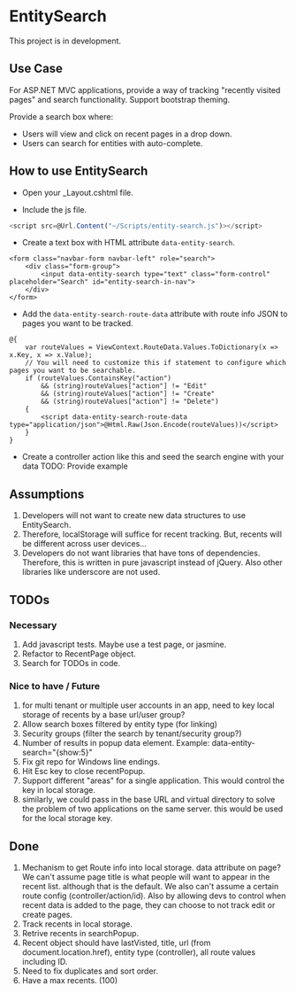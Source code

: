 # EntitySearch

This project is in development. 

## Use Case


For ASP.NET MVC applications, provide a way of tracking "recently visited pages" and search functionality.  Support bootstrap theming.

Provide a search box where:
* Users will view and click on recent pages in a drop down.
* Users can search for entities with auto-complete.

## How to use EntitySearch

* Open your _Layout.cshtml file.

* Include the js file.

```javascript
<script src=@Url.Content("~/Scripts/entity-search.js")></script>
```

* Create a text box with HTML attribute `data-entity-search`.

```cshtml
<form class="navbar-form navbar-left" role="search">
    <div class="form-group">
        <input data-entity-search type="text" class="form-control" placeholder="Search" id="entity-search-in-nav">
    </div>
</form>
```

* Add the `data-entity-search-route-data` attribute with route info JSON to pages you want to be tracked.

```cshtml
@{
    var routeValues = ViewContext.RouteData.Values.ToDictionary(x => x.Key, x => x.Value);
    // You will need to customize this if statement to configure which pages you want to be searchable.
    if (routeValues.ContainsKey("action")
        && (string)routeValues["action"] != "Edit"
        && (string)routeValues["action"] != "Create"
        && (string)routeValues["action"] != "Delete")
    {
        <script data-entity-search-route-data type="application/json">@Html.Raw(Json.Encode(routeValues))</script>
    }
}
```

* Create a controller action like this and seed the search engine with your data
	TODO: Provide example

## Assumptions
1. Developers will not want to create new data structures to use EntitySearch. 
1. Therefore, localStorage will suffice for recent tracking. But, recents will be different across user devices...
1. Developers do not want libraries that have tons of dependencies.  Therefore, this is written in pure javascript instead of jQuery.  Also other libraries like underscore are not used.

## TODOs
### Necessary
1. Add javascript tests.  Maybe use a test page, or jasmine.
1. Refactor to RecentPage object.
1. Search for TODOs in code.

### Nice to have / Future
1. for multi tenant or multiple user accounts in an app, need to key local storage of recents by a base url/user group?
1. Allow search boxes filtered by entity type (for linking)
1. Security groups (filter the search by tenant/security group?)
1. Number of results in popup data element.  Example: data-entity-search="{show:5}"
1. Fix git repo for Windows line endings.
1. Hit Esc key to close recentPopup.
1. Support different "areas" for a single application.  This would control the key in local storage. 
1. similarly, we could pass in the base URL and virtual directory to solve the problem of two applications on the same server.  this would be used for the local storage key. 

## Done
1. Mechanism to get Route info into local storage. data attribute on page?  We can't assume page title is what people will want to appear in the recent list. although that is the default. We also can't assume a certain route config (controller/action/id). Also by allowing devs to control when recent data is added to the page, they can choose to not track edit or create pages. 
1. Track recents in local storage.
1. Retrive recents in searchPopup.
1. Recent object should have lastVisted, title, url (from document.location.href), entity type (controller), all route values including ID.
1. Need to fix duplicates and sort order.
1. Have a max recents. (100)

